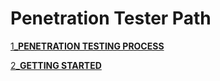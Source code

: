 # Penetration Tester Path

[1_****PENETRATION TESTING PROCESS****](Penetration%20Tester%20Path%2056bc8106f49b4a32a4a88d095a64e690/1_PENETRATION%20TESTING%20PROCESS%20b2f04baffeae499ba2639a416e37b1c9.md)

[2_****GETTING STARTED****](Penetration%20Tester%20Path%2056bc8106f49b4a32a4a88d095a64e690/2_GETTING%20STARTED%201eaa372bfbe24b31a5aa1ab219d023c2.md)
